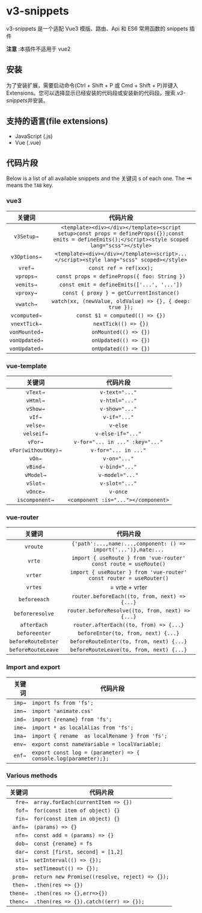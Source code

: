 # v3-snippets

v3-snippets 是一个适配 Vue3 模版、路由、Api 和 ES6 常用函数的 snippets 插件

**注意** :本插件不适用于 vue2

## 安装

为了安装扩展，需要启动命令(Ctrl + Shift + P 或 Cmd + Shift + P)并键入 Extensions。您可以选择显示已经安装的代码段或安装新的代码段。搜索 *v3-snippets*并安装。

## 支持的语言(file extensions)

- JavaScript (.js)
- Vue (.vue)

## 代码片段

Below is a list of all available snippets and the 关键词 s of each one. The **⇥** means the `TAB` key.

### vue3

|    关键词     |                                                                       代码片段                                                                        |
| :-----------: | :---------------------------------------------------------------------------------------------------------------------------------------------------: |
|  `v3Setup→`   | `<template><div></div></template><script setup>const props = defineProps({});const emits = defineEmits();</script><style scoped lang="scss"></style>` |
| `v3Options→`  |                               `<template><div></div></template><script>...</script><style lang="scss" scoped></style>`                                |
|    `vref→`    |                                                                `const ref = ref(xxx);`                                                                |
|   `vprops→`   |                                                     `const props = defineProps({ foo: String })`                                                      |
|   `vemits→`   |                                                      `const emit = defineEmits(['...', '...'])`                                                       |
|   `vproxy→`   |                                                       `const { proxy } = getCurrentInstance()`                                                        |
|   `vwatch→`   |                                               `watch(xx, (newValue, oldValue) => {}, { deep: true });`                                                |
| `vcomputed→`  |                                                            `const $1 = computed(() => {})`                                                            |
| `vnextTick→`  |                                                                 `nextTick(() => {})`                                                                  |
| `vonMounted→` |                                                                 `onMounted(() => {})`                                                                 |
| `vonUpdated→` |                                                                 `onUpdated(() => {})`                                                                 |
| `vonUpdated→` |                                                                 `onUpdated(() => {})`                                                                 |

### vue-template

|       关键词        |              代码片段               |
| :-----------------: | :---------------------------------: |
|      `vText→`       |           `v-text="..."`            |
|      `vHtml→`       |           `v-html="..."`            |
|      `vShow→`       |           `v-show="..."`            |
|       `vIf→`        |            `v-if="..."`             |
|      `velse→`       |              `v-else`               |
|     `velseif→`      |          `v-else-if="..."`          |
|       `vFor→`       |   `v-for="... in ..." :key="..."`   |
| `vFor(withoutKey)→` |        `v-for="... in ..."`         |
|       `vOn→`        |            `v-on="..."`             |
|      `vBind→`       |           `v-bind="..."`            |
|      `vModel→`      |           `v-model="..."`           |
|      `vSlot→`       |           `v-slot="..."`            |
|      `vOnce→`       |              `v-once`               |
|   `iscomponent→`    | `<component :is="..."></component>` |

### vue-router

|       关键词       |                              代码片段                               |
| :----------------: | :-----------------------------------------------------------------: |
|      `vroute`      |   `{'path':...,name:...,component: () => import('...')},mate:...`   |
|       `vrte`       |  `import { useRoute } from 'vue-router' const route = useRoute()`   |
|      `vrter`       | `import { useRouter } from 'vue-router' const router = useRouter()` |
|      `vrtes`       |                           = vrte + vrter                            |
|    `beforeeach`    |            `router.beforeEach((to, from, next) =>{...}`             |
|  `beforeresolve`   |          `router.beforeResolve((to, from, next) => {...}`           |
|    `afterEach`     |               `router.afterEach((to, from) => {...}`                |
|   `beforeenter`    |                 `beforeEnter(to, from, next) {...}`                 |
| `beforeRouteEnter` |              `beforeRouteEnter(to, from, next) {...}`               |
| `beforeRouteLeave` |              `beforeRouteLeave(to, from, next) {...}`               |

### Import and export

| 关键词 | 代码片段                                                        |
| -----: | --------------------------------------------------------------- |
| `imp→` | `import fs from 'fs';`                                          |
| `imn→` | `import 'animate.css'`                                          |
| `imd→` | `import {rename} from 'fs';`                                    |
| `ime→` | `import * as localAlias from 'fs';`                             |
| `ima→` | `import { rename  as localRename } from 'fs';`                  |
| `env→` | `export const nameVariable = localVariable;`                    |
| `enf→` | `export const log = (parameter) => { console.log(parameter);};` |

### Various methods

|   关键词 | 代码片段                                       |
| -------: | ---------------------------------------------- |
|   `fre→` | `array.forEach(currentItem => {})`             |
|   `fof→` | `for(const item of object) {}`                 |
|   `fin→` | `for(const item in object) {}`                 |
|  `anfn→` | `(params) => {}`                               |
|   `nfn→` | `const add = (params) => {}`                   |
|   `dob→` | `const {rename} = fs`                          |
|   `dar→` | `const [first, second] = [1,2]`                |
|   `sti→` | `setInterval(() => {});`                       |
|   `sto→` | `setTimeout(() => {});`                        |
|  `prom→` | `return new Promise((resolve, reject) => {});` |
|  `then→` | `.then(res => {})`                             |
| `thene→` | `.then(res => {},err=>{})`                     |
| `thenc→` | `.then(res => {}).catch((err) => {});`         |
